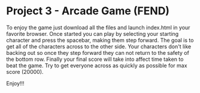 Project 3 - Arcade Game (FEND)
===============================

To enjoy the game just download all the files and launch index.html in your favorite browser.
Once started you can play by selecting your starting character and press the spacebar, making them step forward.
The goal is to get all of the characters across to the other side.
Your characters don't like backing out so once they step forward they can not return to the safety of the bottom row.
Finally your final score will take into affect time taken to beat the game.
Try to get everyone across as quickly as possible for max score (20000).

Enjoy!!!